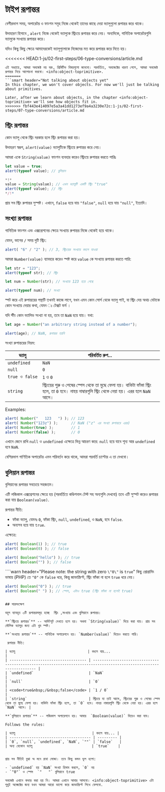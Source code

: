 # টাইপ রূপান্তর

বেশীরভাগ সময়, অপারেটর ও ফাংশন সমুহ নিজে থেকেই তাদের কাছে দেয়া ভ্যালুগুলো রূপান্তর করে থাকে। 

উদাহারণ হিসাবে , `alert` নিজে থেকেই ভ্যালুকে স্ট্রিংয়ে রূপান্তর করে নেয়। অন্যদিকে, গানিতিক অপারেটরগুলি ভ্যালুকে সংখ্যায় রূপান্তর করে। 

যদিও কিছু কিছু ক্ষেত্রে আমাদেরকেই ভ্যালুগুলোকে নিজেদের মত করে রূপান্তর করে নিতে হয়। 

<<<<<<< HEAD:1-js/02-first-steps/06-type-conversions/article.md
```smart header="এখনো অবজেক্টসমূহ নিয়ে আলোচনা হয় নি"
এই অধ্যায়ে, আমরা অবজেক্ট নয় বরং, প্রিমিটিভ বিষয়গূলো জানবো। পরবর্তিতে, অবজেক্টের ধারণা পেলে, আমরা অবজেক্ট রূপান্তর নিয়ে আলোচনা করবো। <info:object-toprimitive>.
=======
```smart header="Not talking about objects yet"
In this chapter, we won't cover objects. For now we'll just be talking about primitives.

Later, after we learn about objects, in the chapter <info:object-toprimitive> we'll see how objects fit in.
>>>>>>> fbf443e414097e5a3a41dd1273ef9a4a3230e72c:1-js/02-first-steps/07-type-conversions/article.md
```

## স্ট্রিং রূপান্তর 

কোন ভ্যালু থেকে স্ট্রিং দরকার হলে স্ট্রিং রূপান্তর করা হয়। 

উদাহরণ স্বরূপ, `alert(value)` ভ্যালুটিকে স্ট্রিংয়ে রুপান্তর করে নেয়।

আমরা একে `String(value)` ফাংশন ব্যবহার করেও স্ট্রিংয়ে রুপান্তর করতে পারিঃ

```js run
let value = true;
alert(typeof value); // বুলিয়ান

*!*
value = String(value); // এখন ভ্যালুটি একটি স্ট্রিং "true"
alert(typeof value); // স্ট্রিং
*/!*
```

প্রায় সব স্ট্রিং রুপান্তর সুস্পষ্ট। এখানে, `false` হয়ে যায় `"false"`, `null` হয়ে যায় `"null"`, ইত্যাদি।

## সংখ্যা রূপান্তর 

গানিতিক ফাংশন এবং এক্সপ্রেশনের ক্ষেত্রে সংখ্যায় রুপান্তর  নিজে থেকেই হয়ে থাকে।

যেমন, ভাগের `/` সময় দুটি স্ট্রিং:

```js run
alert( "6" / "2" ); // 3, স্ট্রিংয়ের সংখ্যায় বদলে যাওয়া
```

আমরা `Number(value)` ব্যাবহার করেও স্পষ্ট করে `value` কে সংখ্যায় রূপান্তর করতে পারি:

```js run
let str = "123";
alert(typeof str); // স্ট্রিং

let num = Number(str); // সংখ্যায় 123 হয়ে গেছে

alert(typeof num); // সংখ্যা
```

স্পট করে এই রুপান্তরের পন্থাটি তখনই কাজে লাগে, যখন এমন কোন সোর্স থেকে ভ্যালু পাই, যা স্ট্রিং দেয় অথচ যেটাকে কোন সংখ্যায় দেয়ার কথা, যেমন ঃ টেক্সট ফর্ম ।

যদি স্টীং কোন ভ্যালিড সংখ্যা না হয়, তবে তা `NaN` হয়ে যায়। যথা:

```js run
let age = Number("an arbitrary string instead of a number");

alert(age); // NaN, রূপান্তর হয়নি
```

সংখ্যা রুপান্তরের নিয়ম:

| ভ্যালু                                 | পরিবর্তিত রুপ...                                                                                         |
| ----------------------------------- | ---------------------------------------------------------------------------------------------------- |
| `undefined`                         | `NaN`                                                                                                |
| `null`                              | `0`                                                                                                  |
| <code>true&nbsp;ও&nbsp;false</code> | `1` ও `0`                                                                                            |
| `string`                            | স্ট্রিংয়ের শুরু ও শেষের স্পেস থেকে তা মুছে ফেলা হয়। বাকিটা ফাঁকা স্ট্রিং হলে, তা `0` হবে। নাহয় নাম্বারগুলি স্ট্রিং থেকে নেয়া হয়। এরর হলে `NaN` আসে। |

Examples:

```js run
alert( Number("   123   ") ); // 123
alert( Number("123z") );      // NaN ("z" এর সংখ্যা রুপান্তরে এরর)
alert( Number(true) );        // 1
alert( Number(false) );       // 0
```

এখানে জেনে রাখি `null` ও `undefined` এক্ষেত্রে ভিন্ন আচরণ করে: `null` হয়ে যাবে শূন্য আর `undefined` হবে `NaN`.

বেশিরভাগ গাণিতিক অপারেটর এমন পরিবর্তন করে থাকে, আমরা পরবর্তি চ্যাপ্টার এ তা দেখবো।

## বুলিয়ান রূপান্তর

বুলিয়ানের রূপান্তর সবচেয়ে সহজতম।

এটি লজিকাল এক্সপ্রেশনের ক্ষেত্রে হয় (পরবর্তিতে কণ্ডিশনাল টেস্ট সহ অন্যগুলি দেখবো) তবে এটি সুস্পট করেও রূপান্তর করা যায় `Boolean(value)`.

রূপান্তর নীতি:

- ফাঁকা ভ্যালু, যেমনঃ `0`, ফাঁকা স্ট্রিং, `null`, `undefined`, ও `NaN`, হবে `false`.
- অন্যসব হয়ে যায় `true`.

এক্ষেত্রে:

```js run
alert( Boolean(1) ); // true
alert( Boolean(0) ); // false

alert( Boolean("hello") ); // true
alert( Boolean("") ); // false
```

````warn header="Please note: the string with zero `\"0\"` is `true`"
কিছু প্রোগ্রামিং ভাষায় (PHP) তে `"0"` কে `false` ধরে, কিন্তু জাভাস্ক্রিপ্ট, স্ট্রিং ফাঁকা না হলে `true` ধরে নেয়।

```js run
alert( Boolean("0") ); // true
alert( Boolean(" ") ); // স্পেস, এটাও true (স্ট্রিং ফাঁকা না হলেই true)
```
````

## সারসংক্ষেপ

বহুল ব্যাবহৃত ৩টি রূপান্তরসমূহ হচ্ছে  স্ট্রিং ,সংখ্যায় এবং বুলিয়ানে রুপান্তর।

**`স্ট্রিংয়ে রূপান্তর`** -- আউটপুট দেখতে হলে হয়। অথবা `String(value)` দিয়ে করা যায়। প্রায় সব মৌলিক ভ্যালুর জন্য এটা খুব স্পষ্ট।

**`সংখ্যায় রূপান্তর`** -- গানিতিক অপারেশনে হয়। `Number(value)` দিয়েও করতে পারি।

 রূপান্তর নীতি:

| ভ্যালু                                 | বদলে যায়...                                                                                                          |
| ----------------------------------- | ------------------------------------------------------------------------------------------------------------------ |
| `undefined`                         | `NaN`                                                                                                              |
| `null`                              | `0`                                                                                                                |
| <code>true&nbsp;/&nbsp;false</code> | `1 / 0`                                                                                                            |
| `string`                            | স্ট্রিংয়ে যা তাই আসে, স্ট্রিংয়ের শুরু ও শেষের স্পেস থেকে তা মুছে ফেলা হয়। বাকিটা ফাঁকা স্ট্রিং হলে, তা `0` হবে। নাহয় নাম্বারগুলি স্ট্রিং থেকে নেয়া হয়। এরর হলে `NaN` আসে। |

**`বুলিয়ানে রূপান্তর`** -- লজিকাল অপারেশনে হয়। আবার  `Boolean(value)` দিয়েও করা যায।

Follows the rules:

| ভ্যালু                                   | বদলে যায়... |
| ------------------------------------- | --------- |
| `0`, `null`, `undefined`, `NaN`, `""` | `false`   |
| অন্য যেকোন ভ্যালু                           | `true`    |


প্রায় সব নীতিই বুঝা অ মনে রাখা সোজা। তবে কিছু কমন ভুল হলো:

- `undefined` হয় `NaN` সংখ্যা হিসাব করলে, `0` নয়
- `"0"` ও স্পেস  `"   "` বুলিয়ানে true

অবজেক্ট এখানে কভার করা হয় নি। আমরা এখানে আবার আসবো। <info:object-toprimitive> এটা শুধুই অব্জেক্টের জন্য যখন আমরা আরো ভালো করে জাভাস্ক্রিপ্ট শিখে ফেলবো.

